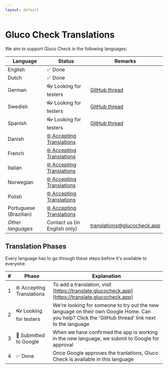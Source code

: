 ```yaml
---
layout: default
---
```


# Gluco Check Translations

We aim to support Gluco Check in the following languages:

| Language | Status                             | Remarks                                         |
| -------- | ---------------------------------- | ----------------------------------------------- |
| English  | ✅ Done                             |  |
| Dutch    | ✅ Done                             |  |
| German | 👓 Looking for testers | [GitHub thread](https://github.com/nielsmaerten/gluco-check/issues/153) |
| Swedish  | 👓 Looking for testers | [GitHub thread](https://github.com/nielsmaerten/gluco-check/discussions/149) |
| Spanish  | 👓 Looking for testers | [GitHub thread](https://github.com/nielsmaerten/gluco-check/discussions/142) |
| Danish | [🌐 Accepting Translations](https://translate.glucocheck.app) |  |
| French | [🌐 Accepting Translations](https://translate.glucocheck.app) |  |
| Italian | [🌐 Accepting Translations](https://translate.glucocheck.app) |  |
| Norwegian | [🌐 Accepting Translations](https://translate.glucocheck.app) |  |
| Polish | [🌐 Accepting Translations](https://translate.glucocheck.app) |  |
| Portuguese (Brazilian) | [🌐 Accepting Translations](https://translate.glucocheck.app) |  |
| *Other languages* | Contact us (in English only) | translations@glucocheck.app |

## Translation Phases

Every language has to go through these steps before it's available to everyone:

| #                                                 | Phase                       | Explanation                                                  |
| ------------------------------------------------------------ | --------------------------- | --------------------------- |
| 1 | 🌐 Accepting Translations | To add a translation, visit [https://translate.glucocheck.app](https://translate.glucocheck.app) |
| 2 | 👓 Looking for testers  | We're looking for someone to try out the new language on their own Google Home. Can you help? Click the 'GitHub thread' link next to the language |
| 3 | 📑 Submitted to Google     | When we have confirmed the app is working in the new language, we submit to Google for approval |
| 4 | ✅ Done                   | Once Google approves the tranlations, Gluco Check is available in this language |
